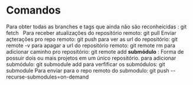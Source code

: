 # Comandos
Para obter todas as branches e tags que ainda não são reconheicidas : git fetch
&nbsp;
Para receber atualizações do repositório remoto: git pull
Enviar açterações pro repo remoto: git push
para ver as url do repositório: git remote -v
para apagar a url do repositório remoto: git remote rm <nome>
para adicionar caminho pro repositório: git remote add <nome> <url>
**submódulo** : 
Forma de possuir dois ou mais projetos em um único repositório.
para adicionar submódulo: git submodule add <repo>
para verfificar os submódulos: git submodule
Para enviar para o repo remoto do submodulo: git push --recurse-submodules=on-demand

